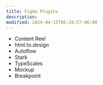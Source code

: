 ```yaml
---
title: Figma Plugins
description:
modified: 2024-04-15T06:34:57-06:00
---
```


- Content Reel
- html.to.design
- Autoflow
- Stark
- TypeScales
- Mockup
- Breakpoint
